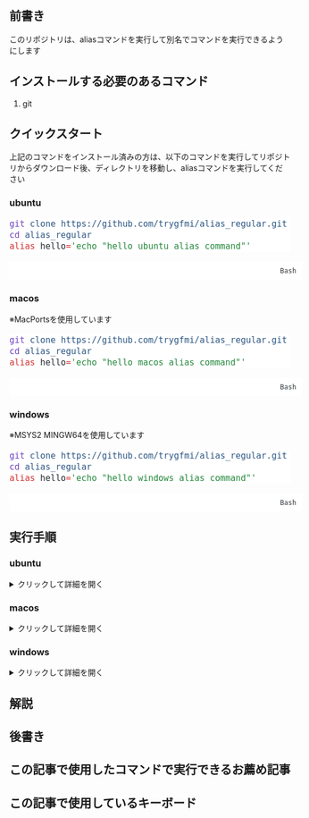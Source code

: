 <!-- wp:heading -->
<h2 class="wp-block-heading">前書き</h2>
<!-- /wp:heading -->

<!-- wp:paragraph -->
<p>このリポジトリは、aliasコマンドを実行して別名でコマンドを実行できるようにします</p>
<!-- /wp:paragraph -->

<!-- wp:heading -->
<h2 class="wp-block-heading">インストールする必要のあるコマンド</h2>
<!-- /wp:heading -->

<!-- wp:list {"ordered":true} -->
<ol class="wp-block-list"><!-- wp:list-item -->
<li>git</li>
<!-- /wp:list-item --></ol>
<!-- /wp:list -->

<!-- wp:heading -->
<h2 class="wp-block-heading">クイックスタート</h2>
<!-- /wp:heading -->

<!-- wp:paragraph -->
<p>上記のコマンドをインストール済みの方は、以下のコマンドを実行してリポジトリからダウンロード後、ディレクトリを移動し、aliasコマンドを実行してください</p>
<!-- /wp:paragraph -->

<!-- wp:heading {"level":3} -->
<h3 class="wp-block-heading">ubuntu</h3>
<!-- /wp:heading -->

<!-- wp:kevinbatdorf/code-block-pro {"code":"git clone https://github.com/trygfmi/alias_regular.git\ncd alias_regular\nalias hello='echo \u0022hello ubuntu alias command\u0022'","codeHTML":"\u003cpre class=\u0022shiki min-light\u0022 style=\u0022background-color: #ffffff\u0022 tabindex=\u00220\u0022\u003e\u003ccode\u003e\u003cspan class=\u0022line\u0022\u003e\u003cspan style=\u0022color: #6F42C1\u0022\u003egit\u003c/span\u003e\u003cspan style=\u0022color: #24292EFF\u0022\u003e \u003c/span\u003e\u003cspan style=\u0022color: #2B5581\u0022\u003eclone\u003c/span\u003e\u003cspan style=\u0022color: #24292EFF\u0022\u003e \u003c/span\u003e\u003cspan style=\u0022color: #2B5581\u0022\u003ehttps://github.com/trygfmi/alias_regular.git\u003c/span\u003e\u003c/span\u003e\n\u003cspan class=\u0022line\u0022\u003e\u003cspan style=\u0022color: #6F42C1\u0022\u003ecd\u003c/span\u003e\u003cspan style=\u0022color: #24292EFF\u0022\u003e \u003c/span\u003e\u003cspan style=\u0022color: #2B5581\u0022\u003ealias_regular\u003c/span\u003e\u003c/span\u003e\n\u003cspan class=\u0022line\u0022\u003e\u003cspan style=\u0022color: #D32F2F\u0022\u003ealias\u003c/span\u003e\u003cspan style=\u0022color: #24292EFF\u0022\u003e hello\u003c/span\u003e\u003cspan style=\u0022color: #D32F2F\u0022\u003e=\u003c/span\u003e\u003cspan style=\u0022color: #22863A\u0022\u003e\u0026#39;echo \u0026quot;hello ubuntu alias command\u0026quot;\u0026#39;\u003c/span\u003e\u003c/span\u003e\u003c/code\u003e\u003c/pre\u003e","language":"bash","theme":"min-light","bgColor":"#ffffff","textColor":"#24292eff","fontSize":"1.125rem","fontFamily":"Code-Pro-JetBrains-Mono","lineHeight":"1.25rem","clampFonts":false,"lineNumbers":false,"headerType":"none","disablePadding":false,"footerType":"simpleStringEnd","enableMaxHeight":false,"seeMoreType":"","seeMoreString":"","seeMoreAfterLine":"","seeMoreTransition":false,"seeMoreCollapse":false,"seeMoreCollapseString":"","highlightingHover":false,"lineHighlightColor":"rgba(16, 41, 67, 0.2)","copyButton":true,"copyButtonType":"heroicons","copyButtonUseTextarea":true,"useTabs":false} -->
<div class="wp-block-kevinbatdorf-code-block-pro padding-bottom-disabled" data-code-block-pro-font-family="Code-Pro-JetBrains-Mono" style="font-size:1.125rem;font-family:Code-Pro-JetBrains-Mono,ui-monospace,SFMono-Regular,Menlo,Monaco,Consolas,monospace;line-height:1.25rem;--cbp-tab-width:2;tab-size:var(--cbp-tab-width, 2)"><span role="button" tabindex="0" style="color:#24292eff;display:none" aria-label="Copy" class="code-block-pro-copy-button"><pre class="code-block-pro-copy-button-pre" aria-hidden="true"></pre><svg xmlns="http://www.w3.org/2000/svg" style="width:24px;height:24px" fill="none" viewBox="0 0 24 24" stroke="currentColor" stroke-width="2"><path class="with-check" stroke-linecap="round" stroke-linejoin="round" d="M9 5H7a2 2 0 00-2 2v12a2 2 0 002 2h10a2 2 0 002-2V7a2 2 0 00-2-2h-2M9 5a2 2 0 002 2h2a2 2 0 002-2M9 5a2 2 0 012-2h2a2 2 0 012 2m-6 9l2 2 4-4"></path><path class="without-check" stroke-linecap="round" stroke-linejoin="round" d="M9 5H7a2 2 0 00-2 2v12a2 2 0 002 2h10a2 2 0 002-2V7a2 2 0 00-2-2h-2M9 5a2 2 0 002 2h2a2 2 0 002-2M9 5a2 2 0 012-2h2a2 2 0 012 2"></path></svg></span><pre class="shiki min-light" style="background-color: #ffffff" tabindex="0"><code><span class="line"><span style="color: #6F42C1">git</span><span style="color: #24292EFF"> </span><span style="color: #2B5581">clone</span><span style="color: #24292EFF"> </span><span style="color: #2B5581">https://github.com/trygfmi/alias_regular.git</span></span>
<span class="line"><span style="color: #6F42C1">cd</span><span style="color: #24292EFF"> </span><span style="color: #2B5581">alias_regular</span></span>
<span class="line"><span style="color: #D32F2F">alias</span><span style="color: #24292EFF"> hello</span><span style="color: #D32F2F">=</span><span style="color: #22863A">&#39;echo &quot;hello ubuntu alias command&quot;&#39;</span></span></code></pre><span style="display:flex;align-items:flex-end;padding:10px;width:100%;justify-content:flex-end;background-color:#ffffff;color:#2f363c;font-size:12px;line-height:1;position:relative">Bash</span></div>
<!-- /wp:kevinbatdorf/code-block-pro -->

<!-- wp:heading {"level":3} -->
<h3 class="wp-block-heading">macos</h3>
<!-- /wp:heading -->

<!-- wp:paragraph -->
<p>※MacPortsを使用しています</p>
<!-- /wp:paragraph -->

<!-- wp:kevinbatdorf/code-block-pro {"code":"git clone https://github.com/trygfmi/alias_regular.git\ncd alias_regular\nalias hello='echo \u0022hello macos alias command\u0022'","codeHTML":"\u003cpre class=\u0022shiki min-light\u0022 style=\u0022background-color: #ffffff\u0022 tabindex=\u00220\u0022\u003e\u003ccode\u003e\u003cspan class=\u0022line\u0022\u003e\u003cspan style=\u0022color: #6F42C1\u0022\u003egit\u003c/span\u003e\u003cspan style=\u0022color: #24292EFF\u0022\u003e \u003c/span\u003e\u003cspan style=\u0022color: #2B5581\u0022\u003eclone\u003c/span\u003e\u003cspan style=\u0022color: #24292EFF\u0022\u003e \u003c/span\u003e\u003cspan style=\u0022color: #2B5581\u0022\u003ehttps://github.com/trygfmi/alias_regular.git\u003c/span\u003e\u003c/span\u003e\n\u003cspan class=\u0022line\u0022\u003e\u003cspan style=\u0022color: #6F42C1\u0022\u003ecd\u003c/span\u003e\u003cspan style=\u0022color: #24292EFF\u0022\u003e \u003c/span\u003e\u003cspan style=\u0022color: #2B5581\u0022\u003ealias_regular\u003c/span\u003e\u003c/span\u003e\n\u003cspan class=\u0022line\u0022\u003e\u003cspan style=\u0022color: #D32F2F\u0022\u003ealias\u003c/span\u003e\u003cspan style=\u0022color: #24292EFF\u0022\u003e hello\u003c/span\u003e\u003cspan style=\u0022color: #D32F2F\u0022\u003e=\u003c/span\u003e\u003cspan style=\u0022color: #22863A\u0022\u003e\u0026#39;echo \u0026quot;hello macos alias command\u0026quot;\u0026#39;\u003c/span\u003e\u003c/span\u003e\u003c/code\u003e\u003c/pre\u003e","language":"bash","theme":"min-light","bgColor":"#ffffff","textColor":"#24292eff","fontSize":"1.125rem","fontFamily":"Code-Pro-JetBrains-Mono","lineHeight":"1.25rem","clampFonts":false,"lineNumbers":false,"headerType":"none","disablePadding":false,"footerType":"simpleStringEnd","enableMaxHeight":false,"seeMoreType":"","seeMoreString":"","seeMoreAfterLine":"","seeMoreTransition":false,"seeMoreCollapse":false,"seeMoreCollapseString":"","highlightingHover":false,"lineHighlightColor":"rgba(16, 41, 67, 0.2)","copyButton":true,"copyButtonType":"heroicons","copyButtonUseTextarea":true,"useTabs":false} -->
<div class="wp-block-kevinbatdorf-code-block-pro padding-bottom-disabled" data-code-block-pro-font-family="Code-Pro-JetBrains-Mono" style="font-size:1.125rem;font-family:Code-Pro-JetBrains-Mono,ui-monospace,SFMono-Regular,Menlo,Monaco,Consolas,monospace;line-height:1.25rem;--cbp-tab-width:2;tab-size:var(--cbp-tab-width, 2)"><span role="button" tabindex="0" style="color:#24292eff;display:none" aria-label="Copy" class="code-block-pro-copy-button"><pre class="code-block-pro-copy-button-pre" aria-hidden="true"></pre><svg xmlns="http://www.w3.org/2000/svg" style="width:24px;height:24px" fill="none" viewBox="0 0 24 24" stroke="currentColor" stroke-width="2"><path class="with-check" stroke-linecap="round" stroke-linejoin="round" d="M9 5H7a2 2 0 00-2 2v12a2 2 0 002 2h10a2 2 0 002-2V7a2 2 0 00-2-2h-2M9 5a2 2 0 002 2h2a2 2 0 002-2M9 5a2 2 0 012-2h2a2 2 0 012 2m-6 9l2 2 4-4"></path><path class="without-check" stroke-linecap="round" stroke-linejoin="round" d="M9 5H7a2 2 0 00-2 2v12a2 2 0 002 2h10a2 2 0 002-2V7a2 2 0 00-2-2h-2M9 5a2 2 0 002 2h2a2 2 0 002-2M9 5a2 2 0 012-2h2a2 2 0 012 2"></path></svg></span><pre class="shiki min-light" style="background-color: #ffffff" tabindex="0"><code><span class="line"><span style="color: #6F42C1">git</span><span style="color: #24292EFF"> </span><span style="color: #2B5581">clone</span><span style="color: #24292EFF"> </span><span style="color: #2B5581">https://github.com/trygfmi/alias_regular.git</span></span>
<span class="line"><span style="color: #6F42C1">cd</span><span style="color: #24292EFF"> </span><span style="color: #2B5581">alias_regular</span></span>
<span class="line"><span style="color: #D32F2F">alias</span><span style="color: #24292EFF"> hello</span><span style="color: #D32F2F">=</span><span style="color: #22863A">&#39;echo &quot;hello macos alias command&quot;&#39;</span></span></code></pre><span style="display:flex;align-items:flex-end;padding:10px;width:100%;justify-content:flex-end;background-color:#ffffff;color:#2f363c;font-size:12px;line-height:1;position:relative">Bash</span></div>
<!-- /wp:kevinbatdorf/code-block-pro -->

<!-- wp:heading {"level":3} -->
<h3 class="wp-block-heading">windows</h3>
<!-- /wp:heading -->

<!-- wp:paragraph -->
<p>※MSYS2 MINGW64を使用しています</p>
<!-- /wp:paragraph -->

<!-- wp:kevinbatdorf/code-block-pro {"code":"git clone https://github.com/trygfmi/alias_regular.git\ncd alias_regular\nalias hello='echo \u0022hello windows alias command\u0022'","codeHTML":"\u003cpre class=\u0022shiki min-light\u0022 style=\u0022background-color: #ffffff\u0022 tabindex=\u00220\u0022\u003e\u003ccode\u003e\u003cspan class=\u0022line\u0022\u003e\u003cspan style=\u0022color: #6F42C1\u0022\u003egit\u003c/span\u003e\u003cspan style=\u0022color: #24292EFF\u0022\u003e \u003c/span\u003e\u003cspan style=\u0022color: #2B5581\u0022\u003eclone\u003c/span\u003e\u003cspan style=\u0022color: #24292EFF\u0022\u003e \u003c/span\u003e\u003cspan style=\u0022color: #2B5581\u0022\u003ehttps://github.com/trygfmi/alias_regular.git\u003c/span\u003e\u003c/span\u003e\n\u003cspan class=\u0022line\u0022\u003e\u003cspan style=\u0022color: #6F42C1\u0022\u003ecd\u003c/span\u003e\u003cspan style=\u0022color: #24292EFF\u0022\u003e \u003c/span\u003e\u003cspan style=\u0022color: #2B5581\u0022\u003ealias_regular\u003c/span\u003e\u003c/span\u003e\n\u003cspan class=\u0022line\u0022\u003e\u003cspan style=\u0022color: #D32F2F\u0022\u003ealias\u003c/span\u003e\u003cspan style=\u0022color: #24292EFF\u0022\u003e hello\u003c/span\u003e\u003cspan style=\u0022color: #D32F2F\u0022\u003e=\u003c/span\u003e\u003cspan style=\u0022color: #22863A\u0022\u003e\u0026#39;echo \u0026quot;hello windows alias command\u0026quot;\u0026#39;\u003c/span\u003e\u003c/span\u003e\u003c/code\u003e\u003c/pre\u003e","language":"bash","theme":"min-light","bgColor":"#ffffff","textColor":"#24292eff","fontSize":"1.125rem","fontFamily":"Code-Pro-JetBrains-Mono","lineHeight":"1.25rem","clampFonts":false,"lineNumbers":false,"headerType":"none","disablePadding":false,"footerType":"simpleStringEnd","enableMaxHeight":false,"seeMoreType":"","seeMoreString":"","seeMoreAfterLine":"","seeMoreTransition":false,"seeMoreCollapse":false,"seeMoreCollapseString":"","highlightingHover":false,"lineHighlightColor":"rgba(16, 41, 67, 0.2)","copyButton":true,"copyButtonType":"heroicons","copyButtonUseTextarea":true,"useTabs":false} -->
<div class="wp-block-kevinbatdorf-code-block-pro padding-bottom-disabled" data-code-block-pro-font-family="Code-Pro-JetBrains-Mono" style="font-size:1.125rem;font-family:Code-Pro-JetBrains-Mono,ui-monospace,SFMono-Regular,Menlo,Monaco,Consolas,monospace;line-height:1.25rem;--cbp-tab-width:2;tab-size:var(--cbp-tab-width, 2)"><span role="button" tabindex="0" style="color:#24292eff;display:none" aria-label="Copy" class="code-block-pro-copy-button"><pre class="code-block-pro-copy-button-pre" aria-hidden="true"></pre><svg xmlns="http://www.w3.org/2000/svg" style="width:24px;height:24px" fill="none" viewBox="0 0 24 24" stroke="currentColor" stroke-width="2"><path class="with-check" stroke-linecap="round" stroke-linejoin="round" d="M9 5H7a2 2 0 00-2 2v12a2 2 0 002 2h10a2 2 0 002-2V7a2 2 0 00-2-2h-2M9 5a2 2 0 002 2h2a2 2 0 002-2M9 5a2 2 0 012-2h2a2 2 0 012 2m-6 9l2 2 4-4"></path><path class="without-check" stroke-linecap="round" stroke-linejoin="round" d="M9 5H7a2 2 0 00-2 2v12a2 2 0 002 2h10a2 2 0 002-2V7a2 2 0 00-2-2h-2M9 5a2 2 0 002 2h2a2 2 0 002-2M9 5a2 2 0 012-2h2a2 2 0 012 2"></path></svg></span><pre class="shiki min-light" style="background-color: #ffffff" tabindex="0"><code><span class="line"><span style="color: #6F42C1">git</span><span style="color: #24292EFF"> </span><span style="color: #2B5581">clone</span><span style="color: #24292EFF"> </span><span style="color: #2B5581">https://github.com/trygfmi/alias_regular.git</span></span>
<span class="line"><span style="color: #6F42C1">cd</span><span style="color: #24292EFF"> </span><span style="color: #2B5581">alias_regular</span></span>
<span class="line"><span style="color: #D32F2F">alias</span><span style="color: #24292EFF"> hello</span><span style="color: #D32F2F">=</span><span style="color: #22863A">&#39;echo &quot;hello windows alias command&quot;&#39;</span></span></code></pre><span style="display:flex;align-items:flex-end;padding:10px;width:100%;justify-content:flex-end;background-color:#ffffff;color:#2f363c;font-size:12px;line-height:1;position:relative">Bash</span></div>
<!-- /wp:kevinbatdorf/code-block-pro -->

<!-- wp:heading -->
<h2 class="wp-block-heading">実行手順</h2>
<!-- /wp:heading -->

<!-- wp:heading {"level":3} -->
<h3 class="wp-block-heading">ubuntu</h3>
<!-- /wp:heading -->

<!-- wp:details -->
<details class="wp-block-details"><summary>クリックして詳細を開く</summary><!-- wp:heading {"level":4} -->
<h4 class="wp-block-heading">事前確認</h4>
<!-- /wp:heading -->

<!-- wp:paragraph -->
<p>以下のコマンドを端末に打ち込んでcommand not foundが出なければokです</p>
<!-- /wp:paragraph -->

<!-- wp:kevinbatdorf/code-block-pro {"code":"git \u002d\u002dversion","codeHTML":"\u003cpre class=\u0022shiki min-light\u0022 style=\u0022background-color: #ffffff\u0022 tabindex=\u00220\u0022\u003e\u003ccode\u003e\u003cspan class=\u0022line\u0022\u003e\u003cspan style=\u0022color: #6F42C1\u0022\u003egit\u003c/span\u003e\u003cspan style=\u0022color: #24292EFF\u0022\u003e \u003c/span\u003e\u003cspan style=\u0022color: #2B5581\u0022\u003e\u002d\u002dversion\u003c/span\u003e\u003c/span\u003e\u003c/code\u003e\u003c/pre\u003e","language":"bash","theme":"min-light","bgColor":"#ffffff","textColor":"#24292eff","fontSize":"1.125rem","fontFamily":"Code-Pro-JetBrains-Mono","lineHeight":"1.25rem","clampFonts":false,"lineNumbers":false,"headerType":"none","disablePadding":false,"footerType":"simpleStringEnd","enableMaxHeight":false,"seeMoreType":"","seeMoreString":"","seeMoreAfterLine":"","seeMoreTransition":false,"seeMoreCollapse":false,"seeMoreCollapseString":"","highlightingHover":false,"lineHighlightColor":"rgba(16, 41, 67, 0.2)","copyButton":true,"copyButtonType":"heroicons","copyButtonUseTextarea":true,"useTabs":false} -->
<div class="wp-block-kevinbatdorf-code-block-pro padding-bottom-disabled" data-code-block-pro-font-family="Code-Pro-JetBrains-Mono" style="font-size:1.125rem;font-family:Code-Pro-JetBrains-Mono,ui-monospace,SFMono-Regular,Menlo,Monaco,Consolas,monospace;line-height:1.25rem;--cbp-tab-width:2;tab-size:var(--cbp-tab-width, 2)"><span role="button" tabindex="0" style="color:#24292eff;display:none" aria-label="Copy" class="code-block-pro-copy-button"><pre class="code-block-pro-copy-button-pre" aria-hidden="true"></pre><svg xmlns="http://www.w3.org/2000/svg" style="width:24px;height:24px" fill="none" viewBox="0 0 24 24" stroke="currentColor" stroke-width="2"><path class="with-check" stroke-linecap="round" stroke-linejoin="round" d="M9 5H7a2 2 0 00-2 2v12a2 2 0 002 2h10a2 2 0 002-2V7a2 2 0 00-2-2h-2M9 5a2 2 0 002 2h2a2 2 0 002-2M9 5a2 2 0 012-2h2a2 2 0 012 2m-6 9l2 2 4-4"></path><path class="without-check" stroke-linecap="round" stroke-linejoin="round" d="M9 5H7a2 2 0 00-2 2v12a2 2 0 002 2h10a2 2 0 002-2V7a2 2 0 00-2-2h-2M9 5a2 2 0 002 2h2a2 2 0 002-2M9 5a2 2 0 012-2h2a2 2 0 012 2"></path></svg></span><pre class="shiki min-light" style="background-color: #ffffff" tabindex="0"><code><span class="line"><span style="color: #6F42C1">git</span><span style="color: #24292EFF"> </span><span style="color: #2B5581">--version</span></span></code></pre><span style="display:flex;align-items:flex-end;padding:10px;width:100%;justify-content:flex-end;background-color:#ffffff;color:#2f363c;font-size:12px;line-height:1;position:relative">Bash</span></div>
<!-- /wp:kevinbatdorf/code-block-pro -->

<!-- wp:heading {"level":4} -->
<h4 class="wp-block-heading">preinstall</h4>
<!-- /wp:heading -->

<!-- wp:paragraph -->
<p>command not foundが出たコマンドを以下のコマンドでインストールしてください</p>
<!-- /wp:paragraph -->

<!-- wp:kevinbatdorf/code-block-pro {"code":"sudo apt install git","codeHTML":"\u003cpre class=\u0022shiki min-light\u0022 style=\u0022background-color: #ffffff\u0022 tabindex=\u00220\u0022\u003e\u003ccode\u003e\u003cspan class=\u0022line\u0022\u003e\u003cspan style=\u0022color: #6F42C1\u0022\u003esudo\u003c/span\u003e\u003cspan style=\u0022color: #24292EFF\u0022\u003e \u003c/span\u003e\u003cspan style=\u0022color: #2B5581\u0022\u003eapt\u003c/span\u003e\u003cspan style=\u0022color: #24292EFF\u0022\u003e \u003c/span\u003e\u003cspan style=\u0022color: #2B5581\u0022\u003einstall\u003c/span\u003e\u003cspan style=\u0022color: #24292EFF\u0022\u003e \u003c/span\u003e\u003cspan style=\u0022color: #2B5581\u0022\u003egit\u003c/span\u003e\u003c/span\u003e\u003c/code\u003e\u003c/pre\u003e","language":"bash","theme":"min-light","bgColor":"#ffffff","textColor":"#24292eff","fontSize":"1.125rem","fontFamily":"Code-Pro-JetBrains-Mono","lineHeight":"1.25rem","clampFonts":false,"lineNumbers":false,"headerType":"none","disablePadding":false,"footerType":"simpleStringEnd","enableMaxHeight":false,"seeMoreType":"","seeMoreString":"","seeMoreAfterLine":"","seeMoreTransition":false,"seeMoreCollapse":false,"seeMoreCollapseString":"","highlightingHover":false,"lineHighlightColor":"rgba(16, 41, 67, 0.2)","copyButton":true,"copyButtonType":"heroicons","copyButtonUseTextarea":true,"useTabs":false} -->
<div class="wp-block-kevinbatdorf-code-block-pro padding-bottom-disabled" data-code-block-pro-font-family="Code-Pro-JetBrains-Mono" style="font-size:1.125rem;font-family:Code-Pro-JetBrains-Mono,ui-monospace,SFMono-Regular,Menlo,Monaco,Consolas,monospace;line-height:1.25rem;--cbp-tab-width:2;tab-size:var(--cbp-tab-width, 2)"><span role="button" tabindex="0" style="color:#24292eff;display:none" aria-label="Copy" class="code-block-pro-copy-button"><pre class="code-block-pro-copy-button-pre" aria-hidden="true"></pre><svg xmlns="http://www.w3.org/2000/svg" style="width:24px;height:24px" fill="none" viewBox="0 0 24 24" stroke="currentColor" stroke-width="2"><path class="with-check" stroke-linecap="round" stroke-linejoin="round" d="M9 5H7a2 2 0 00-2 2v12a2 2 0 002 2h10a2 2 0 002-2V7a2 2 0 00-2-2h-2M9 5a2 2 0 002 2h2a2 2 0 002-2M9 5a2 2 0 012-2h2a2 2 0 012 2m-6 9l2 2 4-4"></path><path class="without-check" stroke-linecap="round" stroke-linejoin="round" d="M9 5H7a2 2 0 00-2 2v12a2 2 0 002 2h10a2 2 0 002-2V7a2 2 0 00-2-2h-2M9 5a2 2 0 002 2h2a2 2 0 002-2M9 5a2 2 0 012-2h2a2 2 0 012 2"></path></svg></span><pre class="shiki min-light" style="background-color: #ffffff" tabindex="0"><code><span class="line"><span style="color: #6F42C1">sudo</span><span style="color: #24292EFF"> </span><span style="color: #2B5581">apt</span><span style="color: #24292EFF"> </span><span style="color: #2B5581">install</span><span style="color: #24292EFF"> </span><span style="color: #2B5581">git</span></span></code></pre><span style="display:flex;align-items:flex-end;padding:10px;width:100%;justify-content:flex-end;background-color:#ffffff;color:#2f363c;font-size:12px;line-height:1;position:relative">Bash</span></div>
<!-- /wp:kevinbatdorf/code-block-pro -->

<!-- wp:heading {"level":4} -->
<h4 class="wp-block-heading">コマンド</h4>
<!-- /wp:heading -->

<!-- wp:paragraph -->
<p>以下のコマンドを実行することで詳細のコマンド群を自動で実行してくれます</p>
<!-- /wp:paragraph -->

<!-- wp:kevinbatdorf/code-block-pro {"code":"git clone https://github.com/trygfmi/alias_regular.git\ncd alias_regular\nalias hello='echo \u0022hello ubuntu alias command\u0022'","codeHTML":"\u003cpre class=\u0022shiki min-light\u0022 style=\u0022background-color: #ffffff\u0022 tabindex=\u00220\u0022\u003e\u003ccode\u003e\u003cspan class=\u0022line\u0022\u003e\u003cspan style=\u0022color: #6F42C1\u0022\u003egit\u003c/span\u003e\u003cspan style=\u0022color: #24292EFF\u0022\u003e \u003c/span\u003e\u003cspan style=\u0022color: #2B5581\u0022\u003eclone\u003c/span\u003e\u003cspan style=\u0022color: #24292EFF\u0022\u003e \u003c/span\u003e\u003cspan style=\u0022color: #2B5581\u0022\u003ehttps://github.com/trygfmi/alias_regular.git\u003c/span\u003e\u003c/span\u003e\n\u003cspan class=\u0022line\u0022\u003e\u003cspan style=\u0022color: #6F42C1\u0022\u003ecd\u003c/span\u003e\u003cspan style=\u0022color: #24292EFF\u0022\u003e \u003c/span\u003e\u003cspan style=\u0022color: #2B5581\u0022\u003ealias_regular\u003c/span\u003e\u003c/span\u003e\n\u003cspan class=\u0022line\u0022\u003e\u003cspan style=\u0022color: #D32F2F\u0022\u003ealias\u003c/span\u003e\u003cspan style=\u0022color: #24292EFF\u0022\u003e hello\u003c/span\u003e\u003cspan style=\u0022color: #D32F2F\u0022\u003e=\u003c/span\u003e\u003cspan style=\u0022color: #22863A\u0022\u003e\u0026#39;echo \u0026quot;hello ubuntu alias command\u0026quot;\u0026#39;\u003c/span\u003e\u003c/span\u003e\u003c/code\u003e\u003c/pre\u003e","language":"bash","theme":"min-light","bgColor":"#ffffff","textColor":"#24292eff","fontSize":"1.125rem","fontFamily":"Code-Pro-JetBrains-Mono","lineHeight":"1.25rem","clampFonts":false,"lineNumbers":false,"headerType":"none","disablePadding":false,"footerType":"simpleStringEnd","enableMaxHeight":false,"seeMoreType":"","seeMoreString":"","seeMoreAfterLine":"","seeMoreTransition":false,"seeMoreCollapse":false,"seeMoreCollapseString":"","highlightingHover":false,"lineHighlightColor":"rgba(16, 41, 67, 0.2)","copyButton":true,"copyButtonType":"heroicons","copyButtonUseTextarea":true,"useTabs":false} -->
<div class="wp-block-kevinbatdorf-code-block-pro padding-bottom-disabled" data-code-block-pro-font-family="Code-Pro-JetBrains-Mono" style="font-size:1.125rem;font-family:Code-Pro-JetBrains-Mono,ui-monospace,SFMono-Regular,Menlo,Monaco,Consolas,monospace;line-height:1.25rem;--cbp-tab-width:2;tab-size:var(--cbp-tab-width, 2)"><span role="button" tabindex="0" style="color:#24292eff;display:none" aria-label="Copy" class="code-block-pro-copy-button"><pre class="code-block-pro-copy-button-pre" aria-hidden="true"></pre><svg xmlns="http://www.w3.org/2000/svg" style="width:24px;height:24px" fill="none" viewBox="0 0 24 24" stroke="currentColor" stroke-width="2"><path class="with-check" stroke-linecap="round" stroke-linejoin="round" d="M9 5H7a2 2 0 00-2 2v12a2 2 0 002 2h10a2 2 0 002-2V7a2 2 0 00-2-2h-2M9 5a2 2 0 002 2h2a2 2 0 002-2M9 5a2 2 0 012-2h2a2 2 0 012 2m-6 9l2 2 4-4"></path><path class="without-check" stroke-linecap="round" stroke-linejoin="round" d="M9 5H7a2 2 0 00-2 2v12a2 2 0 002 2h10a2 2 0 002-2V7a2 2 0 00-2-2h-2M9 5a2 2 0 002 2h2a2 2 0 002-2M9 5a2 2 0 012-2h2a2 2 0 012 2"></path></svg></span><pre class="shiki min-light" style="background-color: #ffffff" tabindex="0"><code><span class="line"><span style="color: #6F42C1">git</span><span style="color: #24292EFF"> </span><span style="color: #2B5581">clone</span><span style="color: #24292EFF"> </span><span style="color: #2B5581">https://github.com/trygfmi/alias_regular.git</span></span>
<span class="line"><span style="color: #6F42C1">cd</span><span style="color: #24292EFF"> </span><span style="color: #2B5581">alias_regular</span></span>
<span class="line"><span style="color: #D32F2F">alias</span><span style="color: #24292EFF"> hello</span><span style="color: #D32F2F">=</span><span style="color: #22863A">&#39;echo &quot;hello ubuntu alias command&quot;&#39;</span></span></code></pre><span style="display:flex;align-items:flex-end;padding:10px;width:100%;justify-content:flex-end;background-color:#ffffff;color:#2f363c;font-size:12px;line-height:1;position:relative">Bash</span></div>
<!-- /wp:kevinbatdorf/code-block-pro -->

<!-- wp:details -->
<details class="wp-block-details"><summary>helloコマンドの詳細</summary><!-- wp:kevinbatdorf/code-block-pro {"code":"echo \u0022hello ubuntu alias command\u0022","codeHTML":"\u003cpre class=\u0022shiki min-light\u0022 style=\u0022background-color: #ffffff\u0022 tabindex=\u00220\u0022\u003e\u003ccode\u003e\u003cspan class=\u0022line\u0022\u003e\u003cspan style=\u0022color: #6F42C1\u0022\u003eecho\u003c/span\u003e\u003cspan style=\u0022color: #24292EFF\u0022\u003e \u003c/span\u003e\u003cspan style=\u0022color: #22863A\u0022\u003e\u0026quot;hello ubuntu alias command\u0026quot;\u003c/span\u003e\u003c/span\u003e\u003c/code\u003e\u003c/pre\u003e","language":"bash","theme":"min-light","bgColor":"#ffffff","textColor":"#24292eff","fontSize":"1.125rem","fontFamily":"Code-Pro-JetBrains-Mono","lineHeight":"1.25rem","clampFonts":false,"lineNumbers":false,"headerType":"none","disablePadding":false,"footerType":"simpleStringEnd","enableMaxHeight":false,"seeMoreType":"","seeMoreString":"","seeMoreAfterLine":"","seeMoreTransition":false,"seeMoreCollapse":false,"seeMoreCollapseString":"","highlightingHover":false,"lineHighlightColor":"rgba(16, 41, 67, 0.2)","copyButton":true,"copyButtonType":"heroicons","copyButtonUseTextarea":true,"useTabs":false} -->
<div class="wp-block-kevinbatdorf-code-block-pro padding-bottom-disabled" data-code-block-pro-font-family="Code-Pro-JetBrains-Mono" style="font-size:1.125rem;font-family:Code-Pro-JetBrains-Mono,ui-monospace,SFMono-Regular,Menlo,Monaco,Consolas,monospace;line-height:1.25rem;--cbp-tab-width:2;tab-size:var(--cbp-tab-width, 2)"><span role="button" tabindex="0" style="color:#24292eff;display:none" aria-label="Copy" class="code-block-pro-copy-button"><pre class="code-block-pro-copy-button-pre" aria-hidden="true"></pre><svg xmlns="http://www.w3.org/2000/svg" style="width:24px;height:24px" fill="none" viewBox="0 0 24 24" stroke="currentColor" stroke-width="2"><path class="with-check" stroke-linecap="round" stroke-linejoin="round" d="M9 5H7a2 2 0 00-2 2v12a2 2 0 002 2h10a2 2 0 002-2V7a2 2 0 00-2-2h-2M9 5a2 2 0 002 2h2a2 2 0 002-2M9 5a2 2 0 012-2h2a2 2 0 012 2m-6 9l2 2 4-4"></path><path class="without-check" stroke-linecap="round" stroke-linejoin="round" d="M9 5H7a2 2 0 00-2 2v12a2 2 0 002 2h10a2 2 0 002-2V7a2 2 0 00-2-2h-2M9 5a2 2 0 002 2h2a2 2 0 002-2M9 5a2 2 0 012-2h2a2 2 0 012 2"></path></svg></span><pre class="shiki min-light" style="background-color: #ffffff" tabindex="0"><code><span class="line"><span style="color: #6F42C1">echo</span><span style="color: #24292EFF"> </span><span style="color: #22863A">&quot;hello ubuntu alias command&quot;</span></span></code></pre><span style="display:flex;align-items:flex-end;padding:10px;width:100%;justify-content:flex-end;background-color:#ffffff;color:#2f363c;font-size:12px;line-height:1;position:relative">Bash</span></div>
<!-- /wp:kevinbatdorf/code-block-pro --></details>
<!-- /wp:details --></details>
<!-- /wp:details -->

<!-- wp:heading {"level":3} -->
<h3 class="wp-block-heading">macos</h3>
<!-- /wp:heading -->

<!-- wp:details -->
<details class="wp-block-details"><summary>クリックして詳細を開く</summary><!-- wp:heading {"level":4} -->
<h4 class="wp-block-heading">事前確認</h4>
<!-- /wp:heading -->

<!-- wp:paragraph -->
<p>以下のコマンドをターミナルに打ち込んでcommand not foundが出なければokです</p>
<!-- /wp:paragraph -->

<!-- wp:kevinbatdorf/code-block-pro {"code":"source ~/bashrc_folder/macports_alias\ngit \u002d\u002dversion","codeHTML":"\u003cpre class=\u0022shiki min-light\u0022 style=\u0022background-color: #ffffff\u0022 tabindex=\u00220\u0022\u003e\u003ccode\u003e\u003cspan class=\u0022line\u0022\u003e\u003cspan style=\u0022color: #6F42C1\u0022\u003esource\u003c/span\u003e\u003cspan style=\u0022color: #24292EFF\u0022\u003e \u003c/span\u003e\u003cspan style=\u0022color: #2B5581\u0022\u003e~/bashrc_folder/macports_alias\u003c/span\u003e\u003c/span\u003e\n\u003cspan class=\u0022line\u0022\u003e\u003cspan style=\u0022color: #6F42C1\u0022\u003egit\u003c/span\u003e\u003cspan style=\u0022color: #24292EFF\u0022\u003e \u003c/span\u003e\u003cspan style=\u0022color: #2B5581\u0022\u003e\u002d\u002dversion\u003c/span\u003e\u003c/span\u003e\u003c/code\u003e\u003c/pre\u003e","language":"bash","theme":"min-light","bgColor":"#ffffff","textColor":"#24292eff","fontSize":"1.125rem","fontFamily":"Code-Pro-JetBrains-Mono","lineHeight":"1.25rem","clampFonts":false,"lineNumbers":false,"headerType":"none","disablePadding":false,"footerType":"simpleStringEnd","enableMaxHeight":false,"seeMoreType":"","seeMoreString":"","seeMoreAfterLine":"","seeMoreTransition":false,"seeMoreCollapse":false,"seeMoreCollapseString":"","highlightingHover":false,"lineHighlightColor":"rgba(16, 41, 67, 0.2)","copyButton":true,"copyButtonType":"heroicons","copyButtonUseTextarea":true,"useTabs":false} -->
<div class="wp-block-kevinbatdorf-code-block-pro padding-bottom-disabled" data-code-block-pro-font-family="Code-Pro-JetBrains-Mono" style="font-size:1.125rem;font-family:Code-Pro-JetBrains-Mono,ui-monospace,SFMono-Regular,Menlo,Monaco,Consolas,monospace;line-height:1.25rem;--cbp-tab-width:2;tab-size:var(--cbp-tab-width, 2)"><span role="button" tabindex="0" style="color:#24292eff;display:none" aria-label="Copy" class="code-block-pro-copy-button"><pre class="code-block-pro-copy-button-pre" aria-hidden="true"></pre><svg xmlns="http://www.w3.org/2000/svg" style="width:24px;height:24px" fill="none" viewBox="0 0 24 24" stroke="currentColor" stroke-width="2"><path class="with-check" stroke-linecap="round" stroke-linejoin="round" d="M9 5H7a2 2 0 00-2 2v12a2 2 0 002 2h10a2 2 0 002-2V7a2 2 0 00-2-2h-2M9 5a2 2 0 002 2h2a2 2 0 002-2M9 5a2 2 0 012-2h2a2 2 0 012 2m-6 9l2 2 4-4"></path><path class="without-check" stroke-linecap="round" stroke-linejoin="round" d="M9 5H7a2 2 0 00-2 2v12a2 2 0 002 2h10a2 2 0 002-2V7a2 2 0 00-2-2h-2M9 5a2 2 0 002 2h2a2 2 0 002-2M9 5a2 2 0 012-2h2a2 2 0 012 2"></path></svg></span><pre class="shiki min-light" style="background-color: #ffffff" tabindex="0"><code><span class="line"><span style="color: #6F42C1">source</span><span style="color: #24292EFF"> </span><span style="color: #2B5581">~/bashrc_folder/macports_alias</span></span>
<span class="line"><span style="color: #6F42C1">git</span><span style="color: #24292EFF"> </span><span style="color: #2B5581">--version</span></span></code></pre><span style="display:flex;align-items:flex-end;padding:10px;width:100%;justify-content:flex-end;background-color:#ffffff;color:#2f363c;font-size:12px;line-height:1;position:relative">Bash</span></div>
<!-- /wp:kevinbatdorf/code-block-pro -->

<!-- wp:paragraph -->
<p>※macosはMacPortsパッケージマネージャを使用してコマンドを管理します。もしインストールしていない方は以下のリンクからMacPortsのインストール手順をご覧ください</p>
<!-- /wp:paragraph -->

<!-- wp:paragraph -->
<p>またコマンドに別名を設定して既存の環境と競合しないでコマンドを呼び出せるようにします。</p>
<!-- /wp:paragraph -->

<!-- wp:paragraph -->
<p>初めてこのブログを利用する方は、以下の2つの記事を参考に環境構築してください</p>
<!-- /wp:paragraph -->

<!-- wp:embed {"url":"https://ss523971.stars.ne.jp/todo/2025/10/02/macports%e3%82%92%e3%82%a4%e3%83%b3%e3%82%b9%e3%83%88%e3%83%bc%e3%83%ab%e3%81%99%e3%82%8b%e3%81%be%e3%81%a7%e3%81%ae%e6%89%8b%e9%a0%86/","type":"wp-embed","providerNameSlug":"todo"} -->
<figure class="wp-block-embed is-type-wp-embed is-provider-todo wp-block-embed-todo"><div class="wp-block-embed__wrapper">
https://ss523971.stars.ne.jp/todo/2025/10/02/macports%e3%82%92%e3%82%a4%e3%83%b3%e3%82%b9%e3%83%88%e3%83%bc%e3%83%ab%e3%81%99%e3%82%8b%e3%81%be%e3%81%a7%e3%81%ae%e6%89%8b%e9%a0%86/
</div></figure>
<!-- /wp:embed -->

<!-- wp:embed {"url":"https://ss523971.stars.ne.jp/todo/2025/10/03/macports%e3%81%a7%e3%82%a4%e3%83%b3%e3%82%b9%e3%83%88%e3%83%bc%e3%83%ab%e3%81%97%e3%81%9f%e3%82%b3%e3%83%9e%e3%83%b3%e3%83%89%e3%81%ae%e3%82%a8%e3%82%a4%e3%83%aa%e3%82%a2%e3%82%b9%e8%a8%ad%e5%ae%9a/","type":"wp-embed","providerNameSlug":"todo"} -->
<figure class="wp-block-embed is-type-wp-embed is-provider-todo wp-block-embed-todo"><div class="wp-block-embed__wrapper">
https://ss523971.stars.ne.jp/todo/2025/10/03/macports%e3%81%a7%e3%82%a4%e3%83%b3%e3%82%b9%e3%83%88%e3%83%bc%e3%83%ab%e3%81%97%e3%81%9f%e3%82%b3%e3%83%9e%e3%83%b3%e3%83%89%e3%81%ae%e3%82%a8%e3%82%a4%e3%83%aa%e3%82%a2%e3%82%b9%e8%a8%ad%e5%ae%9a/
</div></figure>
<!-- /wp:embed -->

<!-- wp:heading {"level":4} -->
<h4 class="wp-block-heading">preinstall</h4>
<!-- /wp:heading -->

<!-- wp:paragraph -->
<p>command not foundが出たコマンドを以下のコマンドでインストールしてエイリアスを設定してください</p>
<!-- /wp:paragraph -->

<!-- wp:kevinbatdorf/code-block-pro {"code":"sudo port install git\necho 'alias git=\u0022/opt/local/bin/git\u0022' \u003e\u003e ~/bashrc_folder/macports_alias","codeHTML":"\u003cpre class=\u0022shiki min-light\u0022 style=\u0022background-color: #ffffff\u0022 tabindex=\u00220\u0022\u003e\u003ccode\u003e\u003cspan class=\u0022line\u0022\u003e\u003cspan style=\u0022color: #6F42C1\u0022\u003esudo\u003c/span\u003e\u003cspan style=\u0022color: #24292EFF\u0022\u003e \u003c/span\u003e\u003cspan style=\u0022color: #2B5581\u0022\u003eport\u003c/span\u003e\u003cspan style=\u0022color: #24292EFF\u0022\u003e \u003c/span\u003e\u003cspan style=\u0022color: #2B5581\u0022\u003einstall\u003c/span\u003e\u003cspan style=\u0022color: #24292EFF\u0022\u003e \u003c/span\u003e\u003cspan style=\u0022color: #2B5581\u0022\u003egit\u003c/span\u003e\u003c/span\u003e\n\u003cspan class=\u0022line\u0022\u003e\u003cspan style=\u0022color: #6F42C1\u0022\u003eecho\u003c/span\u003e\u003cspan style=\u0022color: #24292EFF\u0022\u003e \u003c/span\u003e\u003cspan style=\u0022color: #22863A\u0022\u003e\u0026#39;alias git=\u0026quot;/opt/local/bin/git\u0026quot;\u0026#39;\u003c/span\u003e\u003cspan style=\u0022color: #24292EFF\u0022\u003e \u003c/span\u003e\u003cspan style=\u0022color: #D32F2F\u0022\u003e\u0026gt;\u0026gt;\u003c/span\u003e\u003cspan style=\u0022color: #24292EFF\u0022\u003e \u003c/span\u003e\u003cspan style=\u0022color: #2B5581\u0022\u003e~/bashrc_folder/macports_alias\u003c/span\u003e\u003c/span\u003e\u003c/code\u003e\u003c/pre\u003e","language":"bash","theme":"min-light","bgColor":"#ffffff","textColor":"#24292eff","fontSize":"1.125rem","fontFamily":"Code-Pro-JetBrains-Mono","lineHeight":"1.25rem","clampFonts":false,"lineNumbers":false,"headerType":"none","disablePadding":false,"footerType":"simpleStringEnd","enableMaxHeight":false,"seeMoreType":"","seeMoreString":"","seeMoreAfterLine":"","seeMoreTransition":false,"seeMoreCollapse":false,"seeMoreCollapseString":"","highlightingHover":false,"lineHighlightColor":"rgba(16, 41, 67, 0.2)","copyButton":true,"copyButtonType":"heroicons","copyButtonUseTextarea":true,"useTabs":false} -->
<div class="wp-block-kevinbatdorf-code-block-pro padding-bottom-disabled" data-code-block-pro-font-family="Code-Pro-JetBrains-Mono" style="font-size:1.125rem;font-family:Code-Pro-JetBrains-Mono,ui-monospace,SFMono-Regular,Menlo,Monaco,Consolas,monospace;line-height:1.25rem;--cbp-tab-width:2;tab-size:var(--cbp-tab-width, 2)"><span role="button" tabindex="0" style="color:#24292eff;display:none" aria-label="Copy" class="code-block-pro-copy-button"><pre class="code-block-pro-copy-button-pre" aria-hidden="true"></pre><svg xmlns="http://www.w3.org/2000/svg" style="width:24px;height:24px" fill="none" viewBox="0 0 24 24" stroke="currentColor" stroke-width="2"><path class="with-check" stroke-linecap="round" stroke-linejoin="round" d="M9 5H7a2 2 0 00-2 2v12a2 2 0 002 2h10a2 2 0 002-2V7a2 2 0 00-2-2h-2M9 5a2 2 0 002 2h2a2 2 0 002-2M9 5a2 2 0 012-2h2a2 2 0 012 2m-6 9l2 2 4-4"></path><path class="without-check" stroke-linecap="round" stroke-linejoin="round" d="M9 5H7a2 2 0 00-2 2v12a2 2 0 002 2h10a2 2 0 002-2V7a2 2 0 00-2-2h-2M9 5a2 2 0 002 2h2a2 2 0 002-2M9 5a2 2 0 012-2h2a2 2 0 012 2"></path></svg></span><pre class="shiki min-light" style="background-color: #ffffff" tabindex="0"><code><span class="line"><span style="color: #6F42C1">sudo</span><span style="color: #24292EFF"> </span><span style="color: #2B5581">port</span><span style="color: #24292EFF"> </span><span style="color: #2B5581">install</span><span style="color: #24292EFF"> </span><span style="color: #2B5581">git</span></span>
<span class="line"><span style="color: #6F42C1">echo</span><span style="color: #24292EFF"> </span><span style="color: #22863A">&#39;alias git=&quot;/opt/local/bin/git&quot;&#39;</span><span style="color: #24292EFF"> </span><span style="color: #D32F2F">&gt;&gt;</span><span style="color: #24292EFF"> </span><span style="color: #2B5581">~/bashrc_folder/macports_alias</span></span></code></pre><span style="display:flex;align-items:flex-end;padding:10px;width:100%;justify-content:flex-end;background-color:#ffffff;color:#2f363c;font-size:12px;line-height:1;position:relative">Bash</span></div>
<!-- /wp:kevinbatdorf/code-block-pro -->

<!-- wp:heading {"level":4} -->
<h4 class="wp-block-heading">コマンド</h4>
<!-- /wp:heading -->

<!-- wp:paragraph -->
<p>以下のコマンドを実行することで詳細のコマンド群を自動で実行してくれます</p>
<!-- /wp:paragraph -->

<!-- wp:kevinbatdorf/code-block-pro {"code":"source ~/bashrc_folder/macports_alias\ngit clone https://github.com/trygfmi/alias_regular.git\ncd alias_regular\nalias hello='echo \u0022hello macos alias command\u0022'","codeHTML":"\u003cpre class=\u0022shiki min-light\u0022 style=\u0022background-color: #ffffff\u0022 tabindex=\u00220\u0022\u003e\u003ccode\u003e\u003cspan class=\u0022line\u0022\u003e\u003cspan style=\u0022color: #6F42C1\u0022\u003esource\u003c/span\u003e\u003cspan style=\u0022color: #24292EFF\u0022\u003e \u003c/span\u003e\u003cspan style=\u0022color: #2B5581\u0022\u003e~/bashrc_folder/macports_alias\u003c/span\u003e\u003c/span\u003e\n\u003cspan class=\u0022line\u0022\u003e\u003cspan style=\u0022color: #6F42C1\u0022\u003egit\u003c/span\u003e\u003cspan style=\u0022color: #24292EFF\u0022\u003e \u003c/span\u003e\u003cspan style=\u0022color: #2B5581\u0022\u003eclone\u003c/span\u003e\u003cspan style=\u0022color: #24292EFF\u0022\u003e \u003c/span\u003e\u003cspan style=\u0022color: #2B5581\u0022\u003ehttps://github.com/trygfmi/alias_regular.git\u003c/span\u003e\u003c/span\u003e\n\u003cspan class=\u0022line\u0022\u003e\u003cspan style=\u0022color: #6F42C1\u0022\u003ecd\u003c/span\u003e\u003cspan style=\u0022color: #24292EFF\u0022\u003e \u003c/span\u003e\u003cspan style=\u0022color: #2B5581\u0022\u003ealias_regular\u003c/span\u003e\u003c/span\u003e\n\u003cspan class=\u0022line\u0022\u003e\u003cspan style=\u0022color: #D32F2F\u0022\u003ealias\u003c/span\u003e\u003cspan style=\u0022color: #24292EFF\u0022\u003e hello\u003c/span\u003e\u003cspan style=\u0022color: #D32F2F\u0022\u003e=\u003c/span\u003e\u003cspan style=\u0022color: #22863A\u0022\u003e\u0026#39;echo \u0026quot;hello macos alias command\u0026quot;\u0026#39;\u003c/span\u003e\u003c/span\u003e\u003c/code\u003e\u003c/pre\u003e","language":"bash","theme":"min-light","bgColor":"#ffffff","textColor":"#24292eff","fontSize":"1.125rem","fontFamily":"Code-Pro-JetBrains-Mono","lineHeight":"1.25rem","clampFonts":false,"lineNumbers":false,"headerType":"none","disablePadding":false,"footerType":"simpleStringEnd","enableMaxHeight":false,"seeMoreType":"","seeMoreString":"","seeMoreAfterLine":"","seeMoreTransition":false,"seeMoreCollapse":false,"seeMoreCollapseString":"","highlightingHover":false,"lineHighlightColor":"rgba(16, 41, 67, 0.2)","copyButton":true,"copyButtonType":"heroicons","copyButtonUseTextarea":true,"useTabs":false} -->
<div class="wp-block-kevinbatdorf-code-block-pro padding-bottom-disabled" data-code-block-pro-font-family="Code-Pro-JetBrains-Mono" style="font-size:1.125rem;font-family:Code-Pro-JetBrains-Mono,ui-monospace,SFMono-Regular,Menlo,Monaco,Consolas,monospace;line-height:1.25rem;--cbp-tab-width:2;tab-size:var(--cbp-tab-width, 2)"><span role="button" tabindex="0" style="color:#24292eff;display:none" aria-label="Copy" class="code-block-pro-copy-button"><pre class="code-block-pro-copy-button-pre" aria-hidden="true"></pre><svg xmlns="http://www.w3.org/2000/svg" style="width:24px;height:24px" fill="none" viewBox="0 0 24 24" stroke="currentColor" stroke-width="2"><path class="with-check" stroke-linecap="round" stroke-linejoin="round" d="M9 5H7a2 2 0 00-2 2v12a2 2 0 002 2h10a2 2 0 002-2V7a2 2 0 00-2-2h-2M9 5a2 2 0 002 2h2a2 2 0 002-2M9 5a2 2 0 012-2h2a2 2 0 012 2m-6 9l2 2 4-4"></path><path class="without-check" stroke-linecap="round" stroke-linejoin="round" d="M9 5H7a2 2 0 00-2 2v12a2 2 0 002 2h10a2 2 0 002-2V7a2 2 0 00-2-2h-2M9 5a2 2 0 002 2h2a2 2 0 002-2M9 5a2 2 0 012-2h2a2 2 0 012 2"></path></svg></span><pre class="shiki min-light" style="background-color: #ffffff" tabindex="0"><code><span class="line"><span style="color: #6F42C1">source</span><span style="color: #24292EFF"> </span><span style="color: #2B5581">~/bashrc_folder/macports_alias</span></span>
<span class="line"><span style="color: #6F42C1">git</span><span style="color: #24292EFF"> </span><span style="color: #2B5581">clone</span><span style="color: #24292EFF"> </span><span style="color: #2B5581">https://github.com/trygfmi/alias_regular.git</span></span>
<span class="line"><span style="color: #6F42C1">cd</span><span style="color: #24292EFF"> </span><span style="color: #2B5581">alias_regular</span></span>
<span class="line"><span style="color: #D32F2F">alias</span><span style="color: #24292EFF"> hello</span><span style="color: #D32F2F">=</span><span style="color: #22863A">&#39;echo &quot;hello macos alias command&quot;&#39;</span></span></code></pre><span style="display:flex;align-items:flex-end;padding:10px;width:100%;justify-content:flex-end;background-color:#ffffff;color:#2f363c;font-size:12px;line-height:1;position:relative">Bash</span></div>
<!-- /wp:kevinbatdorf/code-block-pro -->

<!-- wp:details -->
<details class="wp-block-details"><summary>helloコマンドの詳細</summary><!-- wp:kevinbatdorf/code-block-pro {"code":"echo \u0022hello macos alias command\u0022  ","codeHTML":"\u003cpre class=\u0022shiki min-light\u0022 style=\u0022background-color: #ffffff\u0022 tabindex=\u00220\u0022\u003e\u003ccode\u003e\u003cspan class=\u0022line\u0022\u003e\u003cspan style=\u0022color: #6F42C1\u0022\u003eecho\u003c/span\u003e\u003cspan style=\u0022color: #24292EFF\u0022\u003e \u003c/span\u003e\u003cspan style=\u0022color: #22863A\u0022\u003e\u0026quot;hello macos alias command\u0026quot;\u003c/span\u003e\u003cspan style=\u0022color: #24292EFF\u0022\u003e  \u003c/span\u003e\u003c/span\u003e\u003c/code\u003e\u003c/pre\u003e","language":"bash","theme":"min-light","bgColor":"#ffffff","textColor":"#24292eff","fontSize":"1.125rem","fontFamily":"Code-Pro-JetBrains-Mono","lineHeight":"1.25rem","clampFonts":false,"lineNumbers":false,"headerType":"none","disablePadding":false,"footerType":"simpleStringEnd","enableMaxHeight":false,"seeMoreType":"","seeMoreString":"","seeMoreAfterLine":"","seeMoreTransition":false,"seeMoreCollapse":false,"seeMoreCollapseString":"","highlightingHover":false,"lineHighlightColor":"rgba(16, 41, 67, 0.2)","copyButton":true,"copyButtonType":"heroicons","copyButtonUseTextarea":true,"useTabs":false} -->
<div class="wp-block-kevinbatdorf-code-block-pro padding-bottom-disabled" data-code-block-pro-font-family="Code-Pro-JetBrains-Mono" style="font-size:1.125rem;font-family:Code-Pro-JetBrains-Mono,ui-monospace,SFMono-Regular,Menlo,Monaco,Consolas,monospace;line-height:1.25rem;--cbp-tab-width:2;tab-size:var(--cbp-tab-width, 2)"><span role="button" tabindex="0" style="color:#24292eff;display:none" aria-label="Copy" class="code-block-pro-copy-button"><pre class="code-block-pro-copy-button-pre" aria-hidden="true"></pre><svg xmlns="http://www.w3.org/2000/svg" style="width:24px;height:24px" fill="none" viewBox="0 0 24 24" stroke="currentColor" stroke-width="2"><path class="with-check" stroke-linecap="round" stroke-linejoin="round" d="M9 5H7a2 2 0 00-2 2v12a2 2 0 002 2h10a2 2 0 002-2V7a2 2 0 00-2-2h-2M9 5a2 2 0 002 2h2a2 2 0 002-2M9 5a2 2 0 012-2h2a2 2 0 012 2m-6 9l2 2 4-4"></path><path class="without-check" stroke-linecap="round" stroke-linejoin="round" d="M9 5H7a2 2 0 00-2 2v12a2 2 0 002 2h10a2 2 0 002-2V7a2 2 0 00-2-2h-2M9 5a2 2 0 002 2h2a2 2 0 002-2M9 5a2 2 0 012-2h2a2 2 0 012 2"></path></svg></span><pre class="shiki min-light" style="background-color: #ffffff" tabindex="0"><code><span class="line"><span style="color: #6F42C1">echo</span><span style="color: #24292EFF"> </span><span style="color: #22863A">&quot;hello macos alias command&quot;</span><span style="color: #24292EFF">  </span></span></code></pre><span style="display:flex;align-items:flex-end;padding:10px;width:100%;justify-content:flex-end;background-color:#ffffff;color:#2f363c;font-size:12px;line-height:1;position:relative">Bash</span></div>
<!-- /wp:kevinbatdorf/code-block-pro --></details>
<!-- /wp:details --></details>
<!-- /wp:details -->

<!-- wp:heading {"level":3} -->
<h3 class="wp-block-heading">windows</h3>
<!-- /wp:heading -->

<!-- wp:details -->
<details class="wp-block-details"><summary>クリックして詳細を開く</summary><!-- wp:heading {"level":4} -->
<h4 class="wp-block-heading">事前確認</h4>
<!-- /wp:heading -->

<!-- wp:paragraph -->
<p>以下のコマンドをMSYS2 MINGW64に打ち込んでcommand not foundが出なければokです</p>
<!-- /wp:paragraph -->

<!-- wp:kevinbatdorf/code-block-pro {"code":"git \u002d\u002dversion","codeHTML":"\u003cpre class=\u0022shiki min-light\u0022 style=\u0022background-color: #ffffff\u0022 tabindex=\u00220\u0022\u003e\u003ccode\u003e\u003cspan class=\u0022line\u0022\u003e\u003cspan style=\u0022color: #6F42C1\u0022\u003egit\u003c/span\u003e\u003cspan style=\u0022color: #24292EFF\u0022\u003e \u003c/span\u003e\u003cspan style=\u0022color: #2B5581\u0022\u003e\u002d\u002dversion\u003c/span\u003e\u003c/span\u003e\u003c/code\u003e\u003c/pre\u003e","language":"bash","theme":"min-light","bgColor":"#ffffff","textColor":"#24292eff","fontSize":"1.125rem","fontFamily":"Code-Pro-JetBrains-Mono","lineHeight":"1.25rem","clampFonts":false,"lineNumbers":false,"headerType":"none","disablePadding":false,"footerType":"simpleStringEnd","enableMaxHeight":false,"seeMoreType":"","seeMoreString":"","seeMoreAfterLine":"","seeMoreTransition":false,"seeMoreCollapse":false,"seeMoreCollapseString":"","highlightingHover":false,"lineHighlightColor":"rgba(16, 41, 67, 0.2)","copyButton":true,"copyButtonType":"heroicons","copyButtonUseTextarea":true,"useTabs":false} -->
<div class="wp-block-kevinbatdorf-code-block-pro padding-bottom-disabled" data-code-block-pro-font-family="Code-Pro-JetBrains-Mono" style="font-size:1.125rem;font-family:Code-Pro-JetBrains-Mono,ui-monospace,SFMono-Regular,Menlo,Monaco,Consolas,monospace;line-height:1.25rem;--cbp-tab-width:2;tab-size:var(--cbp-tab-width, 2)"><span role="button" tabindex="0" style="color:#24292eff;display:none" aria-label="Copy" class="code-block-pro-copy-button"><pre class="code-block-pro-copy-button-pre" aria-hidden="true"></pre><svg xmlns="http://www.w3.org/2000/svg" style="width:24px;height:24px" fill="none" viewBox="0 0 24 24" stroke="currentColor" stroke-width="2"><path class="with-check" stroke-linecap="round" stroke-linejoin="round" d="M9 5H7a2 2 0 00-2 2v12a2 2 0 002 2h10a2 2 0 002-2V7a2 2 0 00-2-2h-2M9 5a2 2 0 002 2h2a2 2 0 002-2M9 5a2 2 0 012-2h2a2 2 0 012 2m-6 9l2 2 4-4"></path><path class="without-check" stroke-linecap="round" stroke-linejoin="round" d="M9 5H7a2 2 0 00-2 2v12a2 2 0 002 2h10a2 2 0 002-2V7a2 2 0 00-2-2h-2M9 5a2 2 0 002 2h2a2 2 0 002-2M9 5a2 2 0 012-2h2a2 2 0 012 2"></path></svg></span><pre class="shiki min-light" style="background-color: #ffffff" tabindex="0"><code><span class="line"><span style="color: #6F42C1">git</span><span style="color: #24292EFF"> </span><span style="color: #2B5581">--version</span></span></code></pre><span style="display:flex;align-items:flex-end;padding:10px;width:100%;justify-content:flex-end;background-color:#ffffff;color:#2f363c;font-size:12px;line-height:1;position:relative">Bash</span></div>
<!-- /wp:kevinbatdorf/code-block-pro -->

<!-- wp:paragraph -->
<p>※windowsはMSYS2 MINGW64で確認しています。もしインストールしていない方は以下のリンクからmsys2のインストール手順をご覧ください</p>
<!-- /wp:paragraph -->

<!-- wp:embed {"url":"https://ss523971.stars.ne.jp/todo/2025/10/02/windows-msys2%e3%82%92%e3%82%a4%e3%83%b3%e3%82%b9%e3%83%88%e3%83%bc%e3%83%ab%e3%81%99%e3%82%8b%e3%81%be%e3%81%a7%e3%81%ae%e6%89%8b%e9%a0%86/","type":"wp-embed","providerNameSlug":"todo"} -->
<figure class="wp-block-embed is-type-wp-embed is-provider-todo wp-block-embed-todo"><div class="wp-block-embed__wrapper">
https://ss523971.stars.ne.jp/todo/2025/10/02/windows-msys2%e3%82%92%e3%82%a4%e3%83%b3%e3%82%b9%e3%83%88%e3%83%bc%e3%83%ab%e3%81%99%e3%82%8b%e3%81%be%e3%81%a7%e3%81%ae%e6%89%8b%e9%a0%86/
</div></figure>
<!-- /wp:embed -->

<!-- wp:heading {"level":4} -->
<h4 class="wp-block-heading"><strong>preinstall</strong></h4>
<!-- /wp:heading -->

<!-- wp:paragraph -->
<p>command not foundが出たコマンドを以下のコマンドでインストールしてください</p>
<!-- /wp:paragraph -->

<!-- wp:kevinbatdorf/code-block-pro {"code":"pacman \u002d\u002dsync git","codeHTML":"\u003cpre class=\u0022shiki min-light\u0022 style=\u0022background-color: #ffffff\u0022 tabindex=\u00220\u0022\u003e\u003ccode\u003e\u003cspan class=\u0022line\u0022\u003e\u003cspan style=\u0022color: #6F42C1\u0022\u003epacman\u003c/span\u003e\u003cspan style=\u0022color: #24292EFF\u0022\u003e \u003c/span\u003e\u003cspan style=\u0022color: #2B5581\u0022\u003e\u002d\u002dsync\u003c/span\u003e\u003cspan style=\u0022color: #24292EFF\u0022\u003e \u003c/span\u003e\u003cspan style=\u0022color: #2B5581\u0022\u003egit\u003c/span\u003e\u003c/span\u003e\u003c/code\u003e\u003c/pre\u003e","language":"bash","theme":"min-light","bgColor":"#ffffff","textColor":"#24292eff","fontSize":"1.125rem","fontFamily":"Code-Pro-JetBrains-Mono","lineHeight":"1.25rem","clampFonts":false,"lineNumbers":false,"headerType":"none","disablePadding":false,"footerType":"simpleStringEnd","enableMaxHeight":false,"seeMoreType":"","seeMoreString":"","seeMoreAfterLine":"","seeMoreTransition":false,"seeMoreCollapse":false,"seeMoreCollapseString":"","highlightingHover":false,"lineHighlightColor":"rgba(16, 41, 67, 0.2)","copyButton":true,"copyButtonType":"heroicons","copyButtonUseTextarea":true,"useTabs":false} -->
<div class="wp-block-kevinbatdorf-code-block-pro padding-bottom-disabled" data-code-block-pro-font-family="Code-Pro-JetBrains-Mono" style="font-size:1.125rem;font-family:Code-Pro-JetBrains-Mono,ui-monospace,SFMono-Regular,Menlo,Monaco,Consolas,monospace;line-height:1.25rem;--cbp-tab-width:2;tab-size:var(--cbp-tab-width, 2)"><span role="button" tabindex="0" style="color:#24292eff;display:none" aria-label="Copy" class="code-block-pro-copy-button"><pre class="code-block-pro-copy-button-pre" aria-hidden="true"></pre><svg xmlns="http://www.w3.org/2000/svg" style="width:24px;height:24px" fill="none" viewBox="0 0 24 24" stroke="currentColor" stroke-width="2"><path class="with-check" stroke-linecap="round" stroke-linejoin="round" d="M9 5H7a2 2 0 00-2 2v12a2 2 0 002 2h10a2 2 0 002-2V7a2 2 0 00-2-2h-2M9 5a2 2 0 002 2h2a2 2 0 002-2M9 5a2 2 0 012-2h2a2 2 0 012 2m-6 9l2 2 4-4"></path><path class="without-check" stroke-linecap="round" stroke-linejoin="round" d="M9 5H7a2 2 0 00-2 2v12a2 2 0 002 2h10a2 2 0 002-2V7a2 2 0 00-2-2h-2M9 5a2 2 0 002 2h2a2 2 0 002-2M9 5a2 2 0 012-2h2a2 2 0 012 2"></path></svg></span><pre class="shiki min-light" style="background-color: #ffffff" tabindex="0"><code><span class="line"><span style="color: #6F42C1">pacman</span><span style="color: #24292EFF"> </span><span style="color: #2B5581">--sync</span><span style="color: #24292EFF"> </span><span style="color: #2B5581">git</span></span></code></pre><span style="display:flex;align-items:flex-end;padding:10px;width:100%;justify-content:flex-end;background-color:#ffffff;color:#2f363c;font-size:12px;line-height:1;position:relative">Bash</span></div>
<!-- /wp:kevinbatdorf/code-block-pro -->

<!-- wp:heading {"level":4} -->
<h4 class="wp-block-heading"><strong>コマンド</strong></h4>
<!-- /wp:heading -->

<!-- wp:paragraph -->
<p>以下のコマンドを実行することで詳細のコマンド群を自動で実行してくれます</p>
<!-- /wp:paragraph -->

<!-- wp:kevinbatdorf/code-block-pro {"code":"git clone https://github.com/trygfmi/alias_regular.git\ncd alias_regular\nalias hello='echo \u0022hello windows alias command\u0022'","codeHTML":"\u003cpre class=\u0022shiki min-light\u0022 style=\u0022background-color: #ffffff\u0022 tabindex=\u00220\u0022\u003e\u003ccode\u003e\u003cspan class=\u0022line\u0022\u003e\u003cspan style=\u0022color: #6F42C1\u0022\u003egit\u003c/span\u003e\u003cspan style=\u0022color: #24292EFF\u0022\u003e \u003c/span\u003e\u003cspan style=\u0022color: #2B5581\u0022\u003eclone\u003c/span\u003e\u003cspan style=\u0022color: #24292EFF\u0022\u003e \u003c/span\u003e\u003cspan style=\u0022color: #2B5581\u0022\u003ehttps://github.com/trygfmi/alias_regular.git\u003c/span\u003e\u003c/span\u003e\n\u003cspan class=\u0022line\u0022\u003e\u003cspan style=\u0022color: #6F42C1\u0022\u003ecd\u003c/span\u003e\u003cspan style=\u0022color: #24292EFF\u0022\u003e \u003c/span\u003e\u003cspan style=\u0022color: #2B5581\u0022\u003ealias_regular\u003c/span\u003e\u003c/span\u003e\n\u003cspan class=\u0022line\u0022\u003e\u003cspan style=\u0022color: #D32F2F\u0022\u003ealias\u003c/span\u003e\u003cspan style=\u0022color: #24292EFF\u0022\u003e hello\u003c/span\u003e\u003cspan style=\u0022color: #D32F2F\u0022\u003e=\u003c/span\u003e\u003cspan style=\u0022color: #22863A\u0022\u003e\u0026#39;echo \u0026quot;hello windows alias command\u0026quot;\u0026#39;\u003c/span\u003e\u003c/span\u003e\u003c/code\u003e\u003c/pre\u003e","language":"bash","theme":"min-light","bgColor":"#ffffff","textColor":"#24292eff","fontSize":"1.125rem","fontFamily":"Code-Pro-JetBrains-Mono","lineHeight":"1.25rem","clampFonts":false,"lineNumbers":false,"headerType":"none","disablePadding":false,"footerType":"simpleStringEnd","enableMaxHeight":false,"seeMoreType":"","seeMoreString":"","seeMoreAfterLine":"","seeMoreTransition":false,"seeMoreCollapse":false,"seeMoreCollapseString":"","highlightingHover":false,"lineHighlightColor":"rgba(16, 41, 67, 0.2)","copyButton":true,"copyButtonType":"heroicons","copyButtonUseTextarea":true,"useTabs":false} -->
<div class="wp-block-kevinbatdorf-code-block-pro padding-bottom-disabled" data-code-block-pro-font-family="Code-Pro-JetBrains-Mono" style="font-size:1.125rem;font-family:Code-Pro-JetBrains-Mono,ui-monospace,SFMono-Regular,Menlo,Monaco,Consolas,monospace;line-height:1.25rem;--cbp-tab-width:2;tab-size:var(--cbp-tab-width, 2)"><span role="button" tabindex="0" style="color:#24292eff;display:none" aria-label="Copy" class="code-block-pro-copy-button"><pre class="code-block-pro-copy-button-pre" aria-hidden="true"></pre><svg xmlns="http://www.w3.org/2000/svg" style="width:24px;height:24px" fill="none" viewBox="0 0 24 24" stroke="currentColor" stroke-width="2"><path class="with-check" stroke-linecap="round" stroke-linejoin="round" d="M9 5H7a2 2 0 00-2 2v12a2 2 0 002 2h10a2 2 0 002-2V7a2 2 0 00-2-2h-2M9 5a2 2 0 002 2h2a2 2 0 002-2M9 5a2 2 0 012-2h2a2 2 0 012 2m-6 9l2 2 4-4"></path><path class="without-check" stroke-linecap="round" stroke-linejoin="round" d="M9 5H7a2 2 0 00-2 2v12a2 2 0 002 2h10a2 2 0 002-2V7a2 2 0 00-2-2h-2M9 5a2 2 0 002 2h2a2 2 0 002-2M9 5a2 2 0 012-2h2a2 2 0 012 2"></path></svg></span><pre class="shiki min-light" style="background-color: #ffffff" tabindex="0"><code><span class="line"><span style="color: #6F42C1">git</span><span style="color: #24292EFF"> </span><span style="color: #2B5581">clone</span><span style="color: #24292EFF"> </span><span style="color: #2B5581">https://github.com/trygfmi/alias_regular.git</span></span>
<span class="line"><span style="color: #6F42C1">cd</span><span style="color: #24292EFF"> </span><span style="color: #2B5581">alias_regular</span></span>
<span class="line"><span style="color: #D32F2F">alias</span><span style="color: #24292EFF"> hello</span><span style="color: #D32F2F">=</span><span style="color: #22863A">&#39;echo &quot;hello windows alias command&quot;&#39;</span></span></code></pre><span style="display:flex;align-items:flex-end;padding:10px;width:100%;justify-content:flex-end;background-color:#ffffff;color:#2f363c;font-size:12px;line-height:1;position:relative">Bash</span></div>
<!-- /wp:kevinbatdorf/code-block-pro -->

<!-- wp:details -->
<details class="wp-block-details"><summary>helloコマンドの詳細</summary><!-- wp:kevinbatdorf/code-block-pro {"code":"echo \u0022hello windows alias command\u0022 ","codeHTML":"\u003cpre class=\u0022shiki min-light\u0022 style=\u0022background-color: #ffffff\u0022 tabindex=\u00220\u0022\u003e\u003ccode\u003e\u003cspan class=\u0022line\u0022\u003e\u003cspan style=\u0022color: #6F42C1\u0022\u003eecho\u003c/span\u003e\u003cspan style=\u0022color: #24292EFF\u0022\u003e \u003c/span\u003e\u003cspan style=\u0022color: #22863A\u0022\u003e\u0026quot;hello windows alias command\u0026quot;\u003c/span\u003e\u003cspan style=\u0022color: #24292EFF\u0022\u003e \u003c/span\u003e\u003c/span\u003e\u003c/code\u003e\u003c/pre\u003e","language":"bash","theme":"min-light","bgColor":"#ffffff","textColor":"#24292eff","fontSize":"1.125rem","fontFamily":"Code-Pro-JetBrains-Mono","lineHeight":"1.25rem","clampFonts":false,"lineNumbers":false,"headerType":"none","disablePadding":false,"footerType":"simpleStringEnd","enableMaxHeight":false,"seeMoreType":"","seeMoreString":"","seeMoreAfterLine":"","seeMoreTransition":false,"seeMoreCollapse":false,"seeMoreCollapseString":"","highlightingHover":false,"lineHighlightColor":"rgba(16, 41, 67, 0.2)","copyButton":true,"copyButtonType":"heroicons","copyButtonUseTextarea":true,"useTabs":false} -->
<div class="wp-block-kevinbatdorf-code-block-pro padding-bottom-disabled" data-code-block-pro-font-family="Code-Pro-JetBrains-Mono" style="font-size:1.125rem;font-family:Code-Pro-JetBrains-Mono,ui-monospace,SFMono-Regular,Menlo,Monaco,Consolas,monospace;line-height:1.25rem;--cbp-tab-width:2;tab-size:var(--cbp-tab-width, 2)"><span role="button" tabindex="0" style="color:#24292eff;display:none" aria-label="Copy" class="code-block-pro-copy-button"><pre class="code-block-pro-copy-button-pre" aria-hidden="true"></pre><svg xmlns="http://www.w3.org/2000/svg" style="width:24px;height:24px" fill="none" viewBox="0 0 24 24" stroke="currentColor" stroke-width="2"><path class="with-check" stroke-linecap="round" stroke-linejoin="round" d="M9 5H7a2 2 0 00-2 2v12a2 2 0 002 2h10a2 2 0 002-2V7a2 2 0 00-2-2h-2M9 5a2 2 0 002 2h2a2 2 0 002-2M9 5a2 2 0 012-2h2a2 2 0 012 2m-6 9l2 2 4-4"></path><path class="without-check" stroke-linecap="round" stroke-linejoin="round" d="M9 5H7a2 2 0 00-2 2v12a2 2 0 002 2h10a2 2 0 002-2V7a2 2 0 00-2-2h-2M9 5a2 2 0 002 2h2a2 2 0 002-2M9 5a2 2 0 012-2h2a2 2 0 012 2"></path></svg></span><pre class="shiki min-light" style="background-color: #ffffff" tabindex="0"><code><span class="line"><span style="color: #6F42C1">echo</span><span style="color: #24292EFF"> </span><span style="color: #22863A">&quot;hello windows alias command&quot;</span><span style="color: #24292EFF"> </span></span></code></pre><span style="display:flex;align-items:flex-end;padding:10px;width:100%;justify-content:flex-end;background-color:#ffffff;color:#2f363c;font-size:12px;line-height:1;position:relative">Bash</span></div>
<!-- /wp:kevinbatdorf/code-block-pro --></details>
<!-- /wp:details --></details>
<!-- /wp:details -->

<!-- wp:heading -->
<h2 class="wp-block-heading">解説</h2>
<!-- /wp:heading -->

<!-- wp:paragraph -->
<p></p>
<!-- /wp:paragraph -->

<!-- wp:kevinbatdorf/code-block-pro {"code":"","codeHTML":"\u003cpre class=\u0022shiki min-light\u0022 style=\u0022background-color: #ffffff\u0022 tabindex=\u00220\u0022\u003e\u003ccode\u003e\u003cspan class=\u0022line\u0022\u003e\u003c/span\u003e\u003c/code\u003e\u003c/pre\u003e","language":"bash","theme":"min-light","bgColor":"#ffffff","textColor":"#24292eff","fontSize":"1.125rem","fontFamily":"Code-Pro-JetBrains-Mono","lineHeight":"1.25rem","clampFonts":false,"lineNumbers":false,"headerType":"none","disablePadding":false,"footerType":"simpleStringEnd","enableMaxHeight":false,"seeMoreType":"","seeMoreString":"","seeMoreAfterLine":"","seeMoreTransition":false,"seeMoreCollapse":false,"seeMoreCollapseString":"","highlightingHover":false,"lineHighlightColor":"rgba(16, 41, 67, 0.2)","copyButton":true,"copyButtonType":"heroicons","copyButtonUseTextarea":true,"useTabs":false} -->
<div class="wp-block-kevinbatdorf-code-block-pro padding-bottom-disabled" data-code-block-pro-font-family="Code-Pro-JetBrains-Mono" style="font-size:1.125rem;font-family:Code-Pro-JetBrains-Mono,ui-monospace,SFMono-Regular,Menlo,Monaco,Consolas,monospace;line-height:1.25rem;--cbp-tab-width:2;tab-size:var(--cbp-tab-width, 2)"></div>
<!-- /wp:kevinbatdorf/code-block-pro -->

<!-- wp:heading -->
<h2 class="wp-block-heading">後書き</h2>
<!-- /wp:heading -->

<!-- wp:heading -->
<h2 class="wp-block-heading">この記事で使用したコマンドで実行できるお薦め記事</h2>
<!-- /wp:heading -->

<!-- wp:heading -->
<h2 class="wp-block-heading">この記事で使用しているキーボード</h2>
<!-- /wp:heading -->

<!-- wp:paragraph -->
<p></p>
<!-- /wp:paragraph -->

<!-- wp:paragraph -->
<p></p>
<!-- /wp:paragraph -->